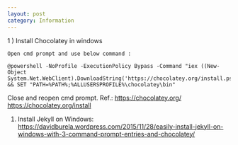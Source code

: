 ```yaml
---
layout: post
category: Information
---
```


1 ) Install Chocolatey in windows

    Open cmd prompt and use below command :

    @powershell -NoProfile -ExecutionPolicy Bypass -Command "iex ((New-Object System.Net.WebClient).DownloadString('https://chocolatey.org/install.ps1'))" && SET "PATH=%PATH%;%ALLUSERSPROFILE%\chocolatey\bin"

   Close and reopen cmd prompt.
   Ref.:    https://chocolatey.org/
   https://chocolatey.org/install


1) Install Jekyll on Windows:
https://davidburela.wordpress.com/2015/11/28/easily-install-jekyll-on-windows-with-3-command-prompt-entries-and-chocolatey/




